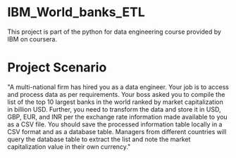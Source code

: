 # IBM_World_banks_ETL
This project is part of the python for data engineering course provided by IBM on coursera.

# Project Scenario

"A multi-national firm has hired you as a data engineer. Your job is to access and process data as per requirements.
Your boss asked you to compile the list of the top 10 largest banks in the world ranked by market capitalization in billion USD. Further, you need to transform the data and store it in USD, GBP, EUR, and INR per the exchange rate information made available to you as a CSV file. You should save the processed information table locally in a CSV format and as a database table. Managers from different countries will query the database table to extract the list and note the market capitalization value in their own currency."
